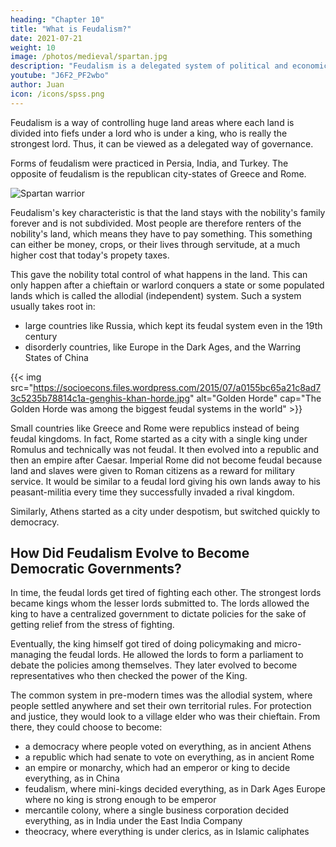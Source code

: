 ```yaml
---
heading: "Chapter 10"
title: "What is Feudalism?"
date: 2021-07-21
weight: 10
image: /photos/medieval/spartan.jpg
description: "Feudalism is a delegated system of political and economic control"
youtube: "J6F2_PF2wbo"
author: Juan
icon: /icons/spss.png
---
```



Feudalism is a way of controlling huge land areas where each land is divided into fiefs under a lord who is under a king, who is really the strongest lord. Thus, it can be viewed as a delegated way of governance. 

Forms of feudalism were practiced in Persia, India, and Turkey. The opposite of feudalism is the republican city-states of Greece and Rome. 

![Spartan warrior](/photos/medieval/spartan.jpg)


Feudalism's key characteristic is that the land stays with the nobility's family forever and is not subdivided. Most people are therefore renters of the nobility's land, which means they have to pay something. This something can either be money, crops, or their lives through servitude, at a much higher cost that today's propety taxes.

This gave the nobility total control of what happens in the land. This can only happen after a chieftain or warlord conquers a state or some populated lands which is called the allodial (independent) system. Such a system usually takes root in:
- large countries like Russia, which kept its feudal system even in the 19th century
- disorderly countries, like Europe in the Dark Ages, and the Warring States of China


{{< img src="https://socioecons.files.wordpress.com/2015/07/a0155bc65a21c8ad73c5235b78814c1a-genghis-khan-horde.jpg" alt="Golden Horde" cap="The Golden Horde was among the biggest feudal systems in the world" >}}

Small countries like Greece and Rome were republics instead of being feudal kingdoms. In fact, Rome started as a city with a single king under Romulus and technically was not feudal. It then evolved into a republic and then an empire after Caesar. Imperial Rome did not become feudal because land and slaves were given to Roman citizens as a reward for military service. It would be similar to a feudal lord giving his own lands away to his peasant-militia every time they successfully invaded a rival kingdom.  

Similarly, Athens started as a city under despotism, but switched quickly to democracy. 

<!--  and soldiers who kept their own slaves. Even the Roman slave-owners had rules on what they could do with their slaves. -->


## How Did Feudalism Evolve to Become Democratic Governments?

In time, the feudal lords get tired of fighting each other. The strongest lords became kings whom the lesser lords submitted to. The lords allowed the king to have a centralized government to dictate policies for the sake of getting relief from the stress of fighting.

Eventually, the king himself got tired of doing policymaking and micro-managing the feudal lords. He allowed the lords to form a parliament to debate the policies among themselves. They later evolved to become representatives who then checked the power of the King. 

The common system in pre-modern times was the allodial system, where people settled anywhere and set their own territorial rules. For protection and justice, they would look to a village elder who was their chieftain. From there, they could choose to become:

- a democracy where people voted on everything, as in ancient Athens
- a republic which had senate to vote on everything, as in ancient Rome
- an empire or monarchy, which had an emperor or king to decide everything, as in China
- feudalism, where mini-kings decided everything, as in Dark Ages Europe where no king is strong enough to be emperor
- mercantile colony, where a single business corporation decided everything, as in India under the East India Company
- theocracy, where everything is under clerics, as in Islamic caliphates
